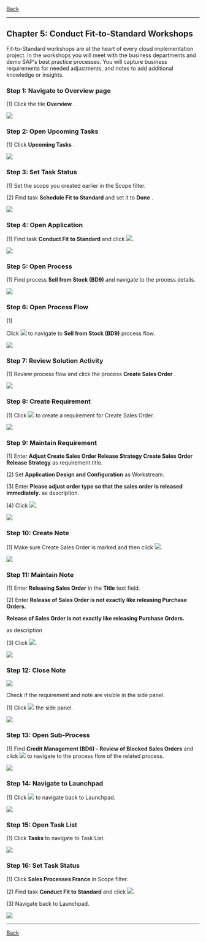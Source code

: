 ﻿[Back](README.md)

---

## Chapter 5: Conduct Fit\-to\-Standard Workshops

Fit\-to\-Standard workshops are at the heart of every cloud implementation project. In the workshops you will meet with the business departments and demo SAP's best practice processes. You will capture business requirements for needed adjustments, and notes to add additional knowledge or insights.



### Step 1: Navigate to Overview page



\(1\) Click the tile  **Overview** .

![](Markdown_files/img_0.png)



### Step 2: Open Upcoming Tasks



\(1\) Click  **Upcoming Tasks** .

![](Markdown_files/img_000.png)



### Step 3: Set Task Status



\(1\) Set the scope you created earlier in the Scope filter.

\(2\) Find task  **Schedule Fit to Standard**  and set it to  **Done** .

![](Markdown_files/img_001.png)



### Step 4: Open Application



\(1\) Find task  **Conduct Fit to Standard**  and click  ![](Markdown_files/fieldicon_524.png).

![](Markdown_files/img_002.png)



### Step 5: Open Process



\(1\) Find process  **Sell from Stock \(BD9\)**  and navigate to the process details.

![](Markdown_files/img_003.png)



### Step 6: Open Process Flow



\(1\)  

Click  ![](Markdown_files/fieldicon.png) to navigate to  **Sell from Stock \(BD9\)**  process flow.

 

![](Markdown_files/img_004.png)



### Step 7: Review Solution Activity



\(1\) Review process flow and click the process  **Create Sales Order** .

![](Markdown_files/img_005.png)



### Step 8: Create Requirement



\(1\) Click  ![](Markdown_files/fieldicon_537.png) to create a requirement for Create Sales Order.

![](Markdown_files/img_006.png)



### Step 9: Maintain Requirement



\(1\) Enter  **Adjust Create Sales Order Release Strategy Create Sales Order Release Strategy**  as requirement title.

\(2\) Set  **Application Design and Configuration**  as Workstream.

\(3\) Enter  **Please adjust order type so that the sales order is released immediately.** as description.

\(4\) Click  ![](Markdown_files/fieldicon00.png).

![](Markdown_files/img_007.png)



### Step 10: Create Note



\(1\) Make sure Create Sales Order is marked and then click ![](Markdown_files/fieldicon_551.png).

![](Markdown_files/img_008.png)



### Step 11: Maintain Note



\(1\) Enter  **Releasing Sales Order**  in the  **Title**  text field.

\(2\) Enter  **Release of Sales Order is not exactly like releasing Purchase Orders.** 

 **Release of Sales Order is not exactly like releasing Purchase Orders.** 

as description

\(3\) Click  ![](Markdown_files/fieldicon01.png).

![](Markdown_files/img_009.png)



### Step 12: Close Note



![](Markdown_files/info_word.png)

Check if the requirement and note are visible in the side panel.



 

\(1\) Click  ![](Markdown_files/fieldicon02.png) the side panel.

![](Markdown_files/img_010.png)



### Step 13: Open Sub-Process



\(1\) Find  **Credit Management \(BD6\) \- Review of Blocked Sales Orders**  and click  ![](Markdown_files/fieldicon03.png) to navigate to the process flow of the related process.

![](Markdown_files/img_011.png)



### Step 14: Navigate to Launchpad



\(1\) Click  ![](Markdown_files/fieldicon_580.png) to navigate back to Launchpad.

![](Markdown_files/img_012.png)



### Step 15: Open Task List



\(1\) Click  **Tasks**  to navigate to Task List.

![](Markdown_files/img_013.png)



### Step 16: Set Task Status



\(1\) Click  **Sales Processes France**  in Scope filter.

\(2\) Find task  **Conduct Fit to Standard**  and click  ![](Markdown_files/fieldicon04.png).

\(3\) Navigate back to Launchpad.

![](Markdown_files/img_014.png)

---

[Back](README.md)

